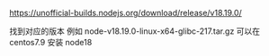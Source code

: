 https://unofficial-builds.nodejs.org/download/release/v18.19.0/

找到对应的版本
例如 node-v18.19.0-linux-x64-glibc-217.tar.gz 可以在 centos7.9 安装 node18
